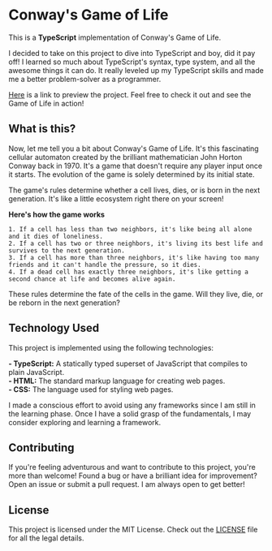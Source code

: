 # Conway's Game of Life
This is a **TypeScript** implementation of Conway's Game of Life.

I decided to take on this project to dive into TypeScript and boy, did it pay off! I learned so much about TypeScript's syntax, type system, and all the awesome things it can do. It really leveled up my TypeScript skills and made me a better problem-solver as a programmer.

[Here](https://ssaturgo.github.io/game-of-life/) is a link to preview the project. Feel free to check it out and see the Game of Life in action!

## What is this?
Now, let me tell you a bit about Conway's Game of Life. It's this fascinating cellular automaton created by the brilliant mathematician John Horton Conway back in 1970. It's a game that doesn't require any player input once it starts. The evolution of the game is solely determined by its initial state.

The game's rules determine whether a cell lives, dies, or is born in the next generation. It's like a little ecosystem right there on your screen!

**Here's how the game works**
```
1. If a cell has less than two neighbors, it's like being all alone and it dies of loneliness.
2. If a cell has two or three neighbors, it's living its best life and survives to the next generation.
3. If a cell has more than three neighbors, it's like having too many friends and it can't handle the pressure, so it dies.
4. If a dead cell has exactly three neighbors, it's like getting a second chance at life and becomes alive again.
```

These rules determine the fate of the cells in the game. Will they live, die, or be reborn in the next generation?

## Technology Used
This project is implemented using the following technologies:

**- TypeScript:** A statically typed superset of JavaScript that compiles to plain JavaScript. <br>
**- HTML:** The standard markup language for creating web pages.<br>
**- CSS:** The language used for styling web pages.<br>


I made a conscious effort to avoid using any frameworks since I am still in the learning phase. Once I have a solid grasp of the fundamentals, I may consider exploring and learning a framework.

## Contributing
If you're feeling adventurous and want to contribute to this project, you're more than welcome! Found a bug or have a brilliant idea for improvement? Open an issue or submit a pull request. I am always open to get better!

## License
This project is licensed under the MIT License. Check out the [LICENSE](LICENSE) file for all the legal details.

